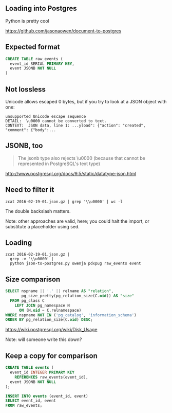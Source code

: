 ## Loading into Postgres

Python is pretty cool

https://github.com/jasonaowen/document-to-postgres


## Expected format

```sql
CREATE TABLE raw_events (
  event_id SERIAL PRIMARY KEY,
  event JSONB NOT NULL
)
```


## Not lossless

Unicode allows escaped 0 bytes, but if you try to look at a JSON object with one:

```
unsupported Unicode escape sequence
DETAIL:  \u0000 cannot be converted to text.
CONTEXT:  JSON data, line 1: ...yload": {"action": "created", "comment": {"body":...

```


## JSONB, too

> The jsonb type also rejects \u0000 (because that cannot be represented in PostgreSQL's text type)

http://www.postgresql.org/docs/9.5/static/datatype-json.html


## Need to filter it

```
zcat 2016-02-19-01.json.gz | grep '\\u0000' | wc -l
```

The double backslash matters.

Note: other approaches are valid, here; you could halt the import, or
substitute a placeholder using sed.


## Loading

```
zcat 2016-02-19-01.json.gz |
  grep -v '\\u0000' |
  python json-to-postgres.py owenja pdxpug raw_events event
```


## Size comparison

```sql
SELECT nspname || '.' || relname AS "relation",
       pg_size_pretty(pg_relation_size(C.oid)) AS "size"
  FROM pg_class C
    LEFT JOIN pg_namespace N
      ON (N.oid = C.relnamespace)
WHERE nspname NOT IN ('pg_catalog', 'information_schema')
ORDER BY pg_relation_size(C.oid) DESC;
```

https://wiki.postgresql.org/wiki/Disk_Usage

Note: will someone write this down?


## Keep a copy for comparison

```sql
CREATE TABLE events (
  event_id INTEGER PRIMARY KEY
    REFERENCES raw_events(event_id),
  event JSONB NOT NULL
);

INSERT INTO events (event_id, event)
SELECT event_id, event
FROM raw_events;
```
